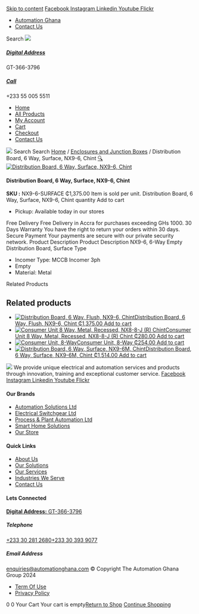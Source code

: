 [Skip to content](https://store.automationghana.com/product/dist-board-nx9-6-surface-chint/#content)
[ Facebook ](https://www.facebook.com/automationgh/) [ Instagram ](https://www.instagram.com/automationgh/) [ Linkedin ](https://www.linkedin.com/company/the-automation-ghana-limited/) [ Youtube ](https://www.youtube.com/channel/UCurrRDUSm5oIW39VXjn1u0w) [ Flickr ](https://www.flickr.com/photos/181794037@N07/)
  * [ Automation Ghana ](https://automationghana.com)
  * [ Contact Us ](https://store.automationghana.com/contact/)


Search
[ ![](https://store.automationghana.com/wp-content/uploads/2024/04/Website-TAGG-Logo-BLUE.png) ](https://store.automationghana.com/)
[ ](https://maps.app.goo.gl/m4xeaagWCNbLk4jM6)
#####  [ Digital Address ](https://maps.app.goo.gl/m4xeaagWCNbLk4jM6)
GT-366-3796 
[ ](tel:+233550055511)
#####  [ Call ](tel:+233550055511)
+233 55 005 5511 
  * [Home](https://store.automationghana.com/)
  * [All Products](https://store.automationghana.com/shop/)
  * [My Account](https://store.automationghana.com/my-account/)
  * [Cart](https://store.automationghana.com/cart/)
  * [Checkout](https://store.automationghana.com/checkout/)
  * [Contact Us](https://store.automationghana.com/contact/)


[![](https://store.automationghana.com/wp-content/uploads/2024/04/AutomationGhana_logo_white.png)](https://store.automationghana.com)
Search
Search
[Home](https://store.automationghana.com) / [Enclosures and Junction Boxes](https://store.automationghana.com/product-category/enclosures-and-junction-boxes/) / Distribution Board, 6 Way, Surface, NX9-6, Chint
[🔍](https://store.automationghana.com/product/dist-board-nx9-6-surface-chint/)
[![Distribution Board, 6 Way, Surface, NX9-6, Chint](https://store.automationghana.com/wp-content/uploads/2020/04/NX9-8-Flush-Chint.jpg)](https://store.automationghana.com/wp-content/uploads/2020/04/NX9-8-Flush-Chint.jpg)
####  Distribution Board, 6 Way, Surface, NX9-6, Chint 
**SKU :** NX9-6-SURFACE 
₵1,375.00
Item is sold per unit.
Distribution Board, 6 Way, Surface, NX9-6, Chint quantity
Add to cart
  * Pickup: Available today in our stores


Free Delivery 
Free Delivery in Accra for purchases exceeding GHs 1000. 
30 Days Warranty 
You have the right to return your orders within 30 days. 
Secure Payment 
Your payments are secure with our private security network. 
Product Description
Product Description
NX9-6, 6-Way Empty Distribution Board, Surface Type 
  * Incomer Type: MCCB Incomer 3ph
  * Empty
  * Material: Metal


Related Products 
## Related products
  * [![Distribution Board, 6 Way, Flush, NX9-6, Chint](https://store.automationghana.com/wp-content/uploads/2020/04/NX9-8-Flush-Chint-300x300.jpg)Distribution Board, 6 Way, Flush, NX9-6, Chint ₵1,375.00 ](https://store.automationghana.com/product/dist-board-nx9-6-flush-chint/)
[Add to cart](https://store.automationghana.com/product/dist-board-nx9-6-surface-chint/?add-to-cart=1706)
  * [![Consumer Unit 8 Way, Metal, Recessed, NX8-8-J \(R\) Chint](https://store.automationghana.com/wp-content/uploads/2020/04/NX8-8-J-R-300x300.png)Consumer Unit 8 Way, Metal, Recessed, NX8-8-J (R) Chint ₵280.00 ](https://store.automationghana.com/product/consumer-unit-nx8-8-j-r-chint/)
[Add to cart](https://store.automationghana.com/product/dist-board-nx9-6-surface-chint/?add-to-cart=1647)
  * [![Consumer Unit, 8-Way](https://store.automationghana.com/wp-content/uploads/2020/04/NX8-8-J-R-300x300.png)Consumer Unit, 8-Way ₵254.00 ](https://store.automationghana.com/product/consumer-unit-nx8-8-r-chint/)
[Add to cart](https://store.automationghana.com/product/dist-board-nx9-6-surface-chint/?add-to-cart=1646)
  * [![Distribution Board, 6 Way, Surface, NX9-6M, Chint](https://store.automationghana.com/wp-content/uploads/2019/11/CONSUMER-UNITS-4-e1586086541786-300x300.jpg)Distribution Board, 6 Way, Surface, NX9-6M, Chint ₵1,514.00 ](https://store.automationghana.com/product/distribution-board-nx9-6m-surface-chint/)
[Add to cart](https://store.automationghana.com/product/dist-board-nx9-6-surface-chint/?add-to-cart=1506)


![](https://store.automationghana.com/wp-content/uploads/2024/04/AutomationGhana_logo_white.png)
We provide unique electrical and automation services and products through innovation, training and exceptional customer service.
[ Facebook ](https://www.facebook.com/automationgh/) [ Instagram ](https://www.instagram.com/automationgh/) [ Linkedin ](https://www.linkedin.com/company/the-automation-ghana-limited/) [ Youtube ](https://www.youtube.com/channel/UCurrRDUSm5oIW39VXjn1u0w) [ Flickr ](https://www.flickr.com/photos/181794037@N07/)
#### Our Brands
  * [ Automation Solutions Ltd ](https://store.automationghana.com/product/dist-board-nx9-6-surface-chint/)
  * [ Electrical Switchgear Ltd ](https://store.automationghana.com/product/dist-board-nx9-6-surface-chint/)
  * [ Process & Plant Automation Ltd ](https://store.automationghana.com/product/dist-board-nx9-6-surface-chint/)
  * [ Smart Home Solutions ](https://store.automationghana.com/product/dist-board-nx9-6-surface-chint/)
  * [ Our Store ](https://store.automationghana.com/product/dist-board-nx9-6-surface-chint/)


#### Quick Links
  * [ About Us ](https://store.automationghana.com/product/dist-board-nx9-6-surface-chint/)
  * [ Our Solutions ](https://store.automationghana.com/product/dist-board-nx9-6-surface-chint/)
  * [ Our Services ](https://store.automationghana.com/product/dist-board-nx9-6-surface-chint/)
  * [ Industries We Serve ](https://store.automationghana.com/product/dist-board-nx9-6-surface-chint/)
  * [ Contact Us ](https://store.automationghana.com/product/dist-board-nx9-6-surface-chint/)


#### Lets Connected
[**Digital Address:** GT-366-3796](https://maps.app.goo.gl/m4xeaagWCNbLk4jM6)
#####  Telephone 
[ +233 30 281 2680](tel:+233302812680)[+233 30 393 9077](https://store.automationghana.com/product/dist-board-nx9-6-surface-chint/+233303939077)
#####  Email Address 
enquiries@automationghana.com 
© Copyright The Automation Ghana Group 2024
  * [ Term Of Use ](https://store.automationghana.com/product/dist-board-nx9-6-surface-chint/)
  * [ Privacy Policy ](https://store.automationghana.com/product/dist-board-nx9-6-surface-chint/)


0
0
Your Cart
Your cart is empty[Return to Shop](https://store.automationghana.com/shop/)
[Continue Shopping](https://store.automationghana.com/product/dist-board-nx9-6-surface-chint/)
